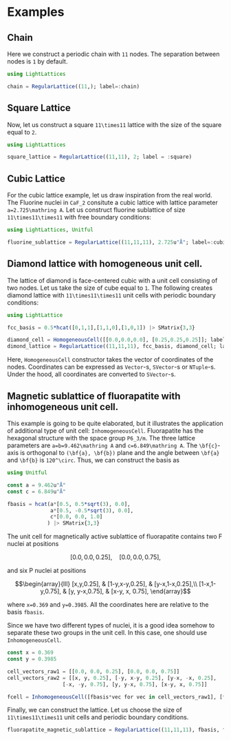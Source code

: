 # Examples

## Chain
Here we construct a periodic chain with ``11`` nodes. The separation between nodes is ``1`` by default.
```julia
using LightLattices

chain = RegularLattice((11,); label=:chain)
```

## Square Lattice
Now, let us construct a square ``11\times11`` lattice with the size of the square equal to ``2``.
```julia
using LightLattices

square_lattice = RegularLattice((11,11), 2; label = :square)
```

## Cubic Lattice
For the cubic lattice example, let us draw inspiration from the real world.
The Fluorine nuclei in ``CaF_2`` consitute a cubic lattice with lattice parameter ``a=2.725\mathring A``.
Let us construct fluorine sublattice of size ``11\times11\times11`` with free boundary conditions:
```julia
using LightLattices, Unitful

fluorine_sublattice = RegularLattice((11,11,11), 2.725u"Å"; label=:cubic, periodic=false)
```

## Diamond lattice with homogeneous unit cell.
The lattice of diamond is face-centered cubic with a unit cell consisting of two nodes.
Let us take the size of cube equal to `1`. The following creates diamond lattice with ``11\times11\times11`` unit cells with periodic boundary conditions:
```julia
using LightLattice

fcc_basis = 0.5*hcat([0,1,1],[1,1,0],[1,0,1]) |> SMatrix{3,3}

diamond_cell = HomogeneousCell([[0.0,0.0,0.0], [0.25,0.25,0.25]]; label = :diamond)
dimond_lattice = RegularLattice((11,11,11), fcc_basis, diamond_cell; label=:fcc)
```
Here, `HomogeneousCell` constructor takes the vector of coordinates of the nodes.
Coordinates can be expressed as `Vector`-s, `SVector`-s or `NTuple`-s. Under the hood, all coordinates are converted to `SVector`-s.

## Magnetic sublattice of fluorapatite with inhomogeneous unit cell.
This example is going to be quite elaborated, but it illustrates the application of additional type of unit cell: `InhomogeneousCell`.
Fluorapatite has the hexagonal structure with the space group ``P6_3/m``. The three lattice parameters are ``a=b=9.462\mathring A`` and ``c=6.849\mathring A``.
The ``\bf{c}``-axis is orthogonal to ``(\bf{a}, \bf{b})`` plane and the angle between ``\bf{a}`` and ``\bf{b}`` is ``120^\circ``.
Thus, we can construct the basis as
```julia
using Unitful

const a = 9.462u"Å"
const c = 6.849u"Å"

fbasis = hcat(a*[0.5, 0.5*sqrt(3), 0.0],
              a*[0.5, -0.5*sqrt(3), 0.0],
              c*[0.0, 0.0, 1.0]
             ) |> SMatrix{3,3}
```
The unit cell for magnetically active sublattice of fluorapatite contains two F nuclei at positions
```math
[0.0,0.0,0.25],\quad [0.0,0.0,0.75],
```
and six P nuclei at positions
```math
\begin{array}{lll}
[x,y,0.25], & [1-y,x-y,0.25], & [y-x,1-x,0.25],\\
[1-x,1-y,0.75], & [y, y-x,0.75], & [x-y, x, 0.75],
\end{array}
```
where ``x=0.369`` and ``y=0.3985``. All the coordinates here are relative to the basis `fbasis`.

Since we have two different types of nuclei, it is a good idea somehow to separate these two groups in the unit cell. In this case, one should use `InhomogeneousCell`.
```julia
const x = 0.369
const y = 0.3985

cell_vectors_raw1 = [[0.0, 0.0, 0.25], [0.0, 0.0, 0.75]]
cell_vectors_raw2 = [[x, y, 0.25], [-y, x-y, 0.25], [y-x, -x, 0.25],
                  [-x, -y, 0.75], [y, y-x, 0.75], [x-y, x, 0.75]]

fcell = InhomogeneousCell([fbasis*vec for vec in cell_vectors_raw1], [fbasis*vec for vec in cell_vectors_raw2]; label = :fluorapatite_magnetic)
```
Finally, we can construct the lattice. Let us choose the size of ``11\times11\times11`` unit cells and periodic boundary conditions.
```julia
fluorapatite_magnetic_sublattice = RegularLattice((11,11,11), fbasis, fcell; label = :hexagonal)
```
